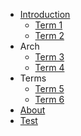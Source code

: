 - [Introduction]()
  - [Term 1](/t1)
  - [Term 2](/t2)
- Arch
  - [Term 3](/t3)
  - [Term 4](/t4)
- Terms
  - [Term 5](/t5)
  - [Term 6](/t6)
- [About](/about)
- [Test](/Test_Issues_2_Wiki_md)
